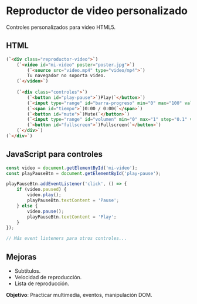 # Reproductor de video personalizado

Controles personalizados para video HTML5.

## HTML

```html
(`<div class="reproductor-video">`)
    (`<video id="mi-video" poster="poster.jpg">`)
        (`<source src="video.mp4" type="video/mp4">`)
        Tu navegador no soporta video.
    (`</video>`)
    
    (`<div class="controles">`)
        (`<button id="play-pause">`)Play(`</button>`)
        (`<input type="range" id="barra-progreso" min="0" max="100" value="0">`)
        (`<span id="tiempo">`)0:00 / 0:00(`</span>`)
        (`<button id="mute">`)Mute(`</button>`)
        (`<input type="range" id="volumen" min="0" max="1" step="0.1" value="1">`)
        (`<button id="fullscreen">`)Fullscreen(`</button>`)
    (`</div>`)
(`</div>`)
```

## JavaScript para controles

```javascript
const video = document.getElementById('mi-video');
const playPauseBtn = document.getElementById('play-pause');

playPauseBtn.addEventListener('click', () => {
    if (video.paused) {
        video.play();
        playPauseBtn.textContent = 'Pause';
    } else {
        video.pause();
        playPauseBtn.textContent = 'Play';
    }
});

// Más event listeners para otros controles...
```

## Mejoras

- Subtítulos.
- Velocidad de reproducción.
- Lista de reproducción.

**Objetivo**: Practicar multimedia, eventos, manipulación DOM.